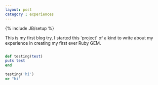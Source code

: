 ```yaml
---
layout: post
category : experiences
---
```

{% include JB/setup %}


This is my first blog try, I started this 'project' of a kind to write about my experience in creating my first ever Ruby GEM.



```ruby

def testing(test)
puts test
end

testing('hi')
=> "hi"

```